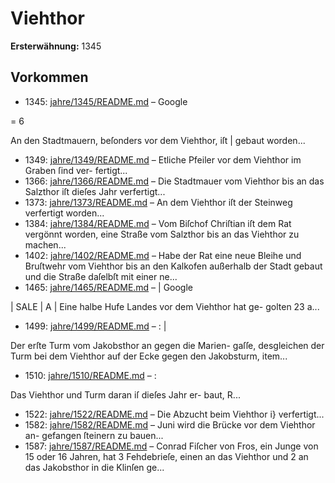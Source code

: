 # Viehthor

**Ersterwähnung:** 1345

## Vorkommen
- 1345: [jahre/1345/README.md](../jahre/1345/README.md) – Google


= 6

An den Stadtmauern, beſonders vor dem Viehthor, iſt |
gebaut worden...
- 1349: [jahre/1349/README.md](../jahre/1349/README.md) – Etliche Pfeiler vor dem Viehthor im Graben ſind ver-
fertigt...
- 1366: [jahre/1366/README.md](../jahre/1366/README.md) – Die Stadtmauer vom Viehthor bis an das Salzthor
iſt dieſes Jahr verfertigt...
- 1373: [jahre/1373/README.md](../jahre/1373/README.md) – An dem Viehthor iſt der Steinweg verfertigt worden...
- 1384: [jahre/1384/README.md](../jahre/1384/README.md) – Vom Biſchof Chriſtian iſt dem Rat vergönnt worden,
eine Straße vom Salzthor bis an das Viehthor zu machen...
- 1402: [jahre/1402/README.md](../jahre/1402/README.md) – Habe der Rat eine neue Bleihe und Bruſtwehr
vom Viehthor bis an den Kalkofen außerhalb der Stadt
gebaut und die Straße daſelbſt mit einer ne...
- 1465: [jahre/1465/README.md](../jahre/1465/README.md) – |
Google


|
SALE | A |
Eine halbe Hufe Landes vor dem Viehthor hat ge-
golten 23 a...
- 1499: [jahre/1499/README.md](../jahre/1499/README.md) – : |

Der erſte Turm vom Jakobsthor an gegen die Marien-
gaſſe, desgleichen der Turm bei dem Viehthor auf der
Ecke gegen den Jakobsturm, item...
- 1510: [jahre/1510/README.md](../jahre/1510/README.md) – :

Das Viehthor und Turm daran iſ dieſes Jahr er-
baut, R...
- 1522: [jahre/1522/README.md](../jahre/1522/README.md) – Die Abzucht beim Viehthor i} verfertigt...
- 1582: [jahre/1582/README.md](../jahre/1582/README.md) – Juni wird die Brücke vor dem Viehthor an-
gefangen ſteinern zu bauen...
- 1587: [jahre/1587/README.md](../jahre/1587/README.md) – Conrad Fiſcher von Fros, ein Junge von 15 oder
16 Jahren, hat 3 Fehdebrieſe, einen an das Viehthor und
2 an das Jakobsthor in die Klinſen ge...
